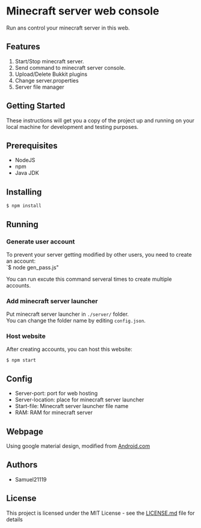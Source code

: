 # Minecraft server web console
Run ans control your minecraft server in this web.  

## Features
1. Start/Stop minecraft server.  
2. Send command to minecraft server console.  
3. Upload/Delete Bukkit plugins
4. Change server.properties
5. Server file manager

## Getting Started
These instructions will get you a copy of the project up and running on your local machine for development and testing purposes.  

## Prerequisites
 - NodeJS
 - npm
 - Java JDK

## Installing

  `$ npm install`

## Running

### Generate user account

To prevent your server getting modified by other users, you need to create an account:  
  `$ node gen_pass.js"  

You can run excute this command serveral times to create multiple accounts.  

### Add minecraft server launcher

Put minecraft server launcher in `./server/` folder.  
You can change the folder name by editing `config.json`.

### Host website

After creating accounts, you can host this website:  

  `$ npm start`

## Config

 - Server-port: port for web hosting  
 - Server-location: place for minecraft server launcher
 - Start-file: Minecraft server launcher file name
 - RAM: RAM for minecraft server

## Webpage

Using google material design, modified from [Android.com](https://getmdl.io/templates/android-dot-com/index.html)

## Authors

 - Samuel21119

## License

This project is licensed under the MIT License - see the [LICENSE.md](LICENSE.md) file for details
